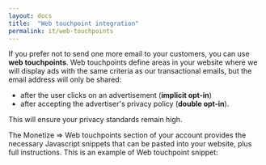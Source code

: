 ```yaml
---
layout: docs
title:  "Web touchpoint integration"
permalink: it/web-touchpoints
---
```

If you prefer not to send one more email to your customers, you can use **web touchpoints**.
Web touchpoints define areas in your website where we will display ads with the same criteria as our transactional emails, but the email address will only be shared:
- after the user clicks on an advertisement (**implicit opt-in**) 
- after accepting the advertiser's privacy policy (**double opt-in**). 

This will ensure your privacy standards remain high.

The Monetize => Web touchpoints section of your account provides the necessary Javascript snippets that can be pasted into your website, plus full instructions.
This is an example of Web touchpoint snippet:

<script>
    // Email and optional zip-code here:
    // window.TR_EMAIL = "uncomment@me";
    // window.TR_ZIP_CODE = "12345";

    // Create a div in your page where you want the ads to appear.
    // By default it has to have id tr_touchpoint_container.
    // Or you can specify a custom id like this:
    // window.TR_CONTAINER_ID = "tr_touchpoint_container";
    
    if(typeof window.TR_EMAIL == 'undefined') {
        throw Error('No TR_EMAIL defined!');
    }

    var _trzip = window.TR_ZIP_CODE || '';
    var _trd = document.createElement('div'); _trd.id='transactionale';document.body.appendChild(_trd);
    var _trs = document.createElement('script');
    _trs.src = 'https://www.transactionale.com/touchpoints/1/embed?auth=XXXXX&zip_code=' + _trzip + '';
        document.getElementsByTagName('head')[0].appendChild(_trs);
</script>


